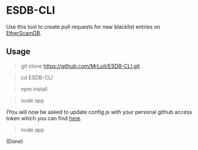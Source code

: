 # ESDB-CLI

Use this tool to create pull requests for new blacklist entries on [EtherScamDB](https://github.com/MrLuit/EtherScamDB).

## Usage

> git clone https://github.com/MrLuit/ESDB-CLI.git

> cd ESDB-CLI

> npm install

> node app

(You will now be asked to update config.js with your personal github access token which you can find [here](https://github.com/settings/tokens).

> node app

(Done)
